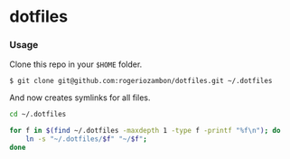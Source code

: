 # dotfiles

### Usage

Clone this repo in your `$HOME` folder.

    $ git clone git@github.com:rogeriozambon/dotfiles.git ~/.dotfiles

And now creates symlinks for all files.

```sh
cd ~/.dotfiles

for f in $(find ~/.dotfiles -maxdepth 1 -type f -printf "%f\n"); do
    ln -s "~/.dotfiles/$f" "~/$f";
done
```
